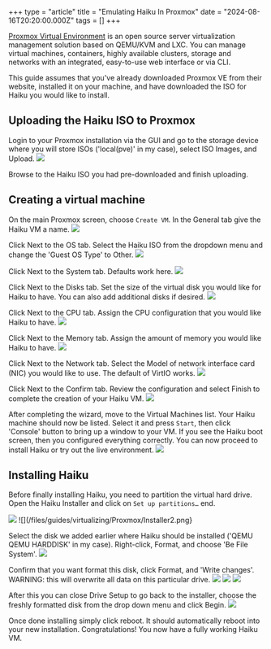 +++
type = "article"
title = "Emulating Haiku In Proxmox"
date = "2024-08-16T20:20:00.000Z"
tags = []
+++

[Proxmox Virtual Environment](https://www.proxmox.com/) is an open source server virtualization management solution based on QEMU/KVM and LXC. You can manage virtual machines, containers, highly available clusters, storage and networks with an integrated, easy-to-use web interface or via CLI.

This guide assumes that you've already downloaded Proxmox VE from their website, installed it on your machine, and have downloaded the ISO for Haiku you would like to install.

## Uploading the Haiku ISO to Proxmox

Login to your Proxmox installation via the GUI and go to the storage device where you will store ISOs ('local(pve)' in my case), select ISO Images, and Upload.
![](/files/guides/virtualizing/Proxmox/ISO-upload.png)

Browse to the Haiku ISO you had pre-downloaded and finish uploading.

## Creating a virtual machine

On the main Proxmox screen, choose `Create VM`.  In the General tab give the Haiku VM a name.
![](/files/guides/virtualizing/Proxmox/CreateVM-General.png)

Click Next to the OS tab.  Select the Haiku ISO from the dropdown menu and change the 'Guest OS Type' to Other.
![](/files/guides/virtualizing/Proxmox/CreateVM-OS.png)

Click Next to the System tab.  Defaults work here.
![](/files/guides/virtualizing/Proxmox/CreateVM-System.png)

Click Next to the Disks tab.  Set the size of the virtual disk you would like for Haiku to have.  You can also add additional disks if desired.
![](/files/guides/virtualizing/Proxmox/CreateVM-Disks.png)

Click Next to the CPU tab.  Assign the CPU configuration that you would like Haiku to have.
![](/files/guides/virtualizing/Proxmox/CreateVM-CPU.png)

Click Next to the Memory tab.  Assign the amount of memory you would like Haiku to have.
![](/files/guides/virtualizing/Proxmox/CreateVM-Memory.png)

Click Next to the Network tab.  Select the Model of network interface card (NIC) you would like to use.  The default of VirtIO works.
![](/files/guides/virtualizing/Proxmox/CreateVM-Network.png)

Click Next to the Confirm tab.  Review the configuration and select Finish to complete the creation of your Haiku VM.
![](/files/guides/virtualizing/Proxmox/CreateVM-Confirm.png)

After completing the wizard, move to the Virtual Machines list. Your Haiku machine should now be listed. Select it and press `Start`, then click 'Console' button to bring up a window to your VM. If you see the Haiku boot screen, then you configured everything correctly.  You can now proceed to install Haiku or try out the live environment.
![](/files/guides/virtualizing/Proxmox/StartVM.png)

## Installing Haiku

Before finally installing Haiku, you need to partition the virtual hard drive. Open the Haiku Installer and click on `Set up partitions…` end.

![](/files/guides/virtualizing/Proxmox/Installer1.png)
![](/files/guides/virtualizing/Proxmox/Installer2.png}

Select the disk we added earlier where Haiku should be installed ('QEMU QEMU HARDDISK' in my case).  Right-click, Format, and choose 'Be File System'.
![](/files/guides/virtualizing/Proxmox/DriveSetup1.png)

Confirm that you want format this disk, click Format, and 'Write changes'.  WARNING: this will overwrite all data on this particular drive.
![](/files/guides/virtualizing/Proxmox/DriveSetup2.png)
![](/files/guides/virtualizing/Proxmox/DriveSetup3.png)
![](/files/guides/virtualizing/Proxmox/DriveSetup4.png)

After this you can close Drive Setup to go back to the installer, choose the freshly formatted disk from the drop down menu and click Begin.
![](/files/guides/virtualizing/Proxmox/Installer3.png)

Once done installing simply click reboot.  It should automatically reboot into your new installation.  Congratulations! You now have a fully working Haiku VM. 